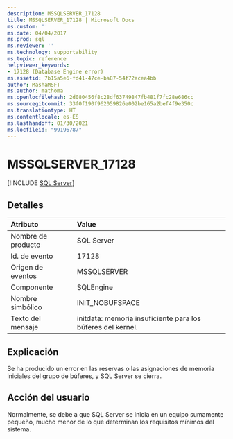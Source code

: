 ```yaml
---
description: MSSQLSERVER_17128
title: MSSQLSERVER_17128 | Microsoft Docs
ms.custom: ''
ms.date: 04/04/2017
ms.prod: sql
ms.reviewer: ''
ms.technology: supportability
ms.topic: reference
helpviewer_keywords:
- 17128 (Database Engine error)
ms.assetid: 7b15a5e6-fd41-47ce-ba87-54f72acea4bb
author: MashaMSFT
ms.author: mathoma
ms.openlocfilehash: 2d080456f8c28df63749847fb481f7fc28e686cc
ms.sourcegitcommit: 33f0f190f962059826e002be165a2bef4f9e350c
ms.translationtype: HT
ms.contentlocale: es-ES
ms.lasthandoff: 01/30/2021
ms.locfileid: "99196787"
---
```

# <a name="mssqlserver_17128"></a>MSSQLSERVER_17128
 [!INCLUDE [SQL Server](../../includes/applies-to-version/sqlserver.md)]
  
## <a name="details"></a>Detalles  
  
| Atributo | Value |  
| :-------- | :---- |  
|Nombre de producto|SQL Server|  
|Id. de evento|17128|  
|Origen de eventos|MSSQLSERVER|  
|Componente|SQLEngine|  
|Nombre simbólico|INIT_NOBUFSPACE|  
|Texto del mensaje|initdata: memoria insuficiente para los búferes del kernel.|  
  
## <a name="explanation"></a>Explicación  
Se ha producido un error en las reservas o las asignaciones de memoria iniciales del grupo de búferes, y SQL Server se cierra.  
  
## <a name="user-action"></a>Acción del usuario  
Normalmente, se debe a que SQL Server se inicia en un equipo sumamente pequeño, mucho menor de lo que determinan los requisitos mínimos del sistema.  
  

